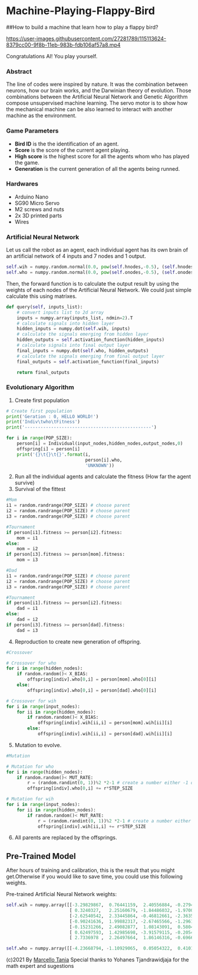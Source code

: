 # Machine-Playing-Flappy-Bird
##How to build a machine that learn how to play a flappy bird?


https://user-images.githubusercontent.com/27281789/115113624-8379cc00-9f8b-11eb-983b-fdb106af57a8.mp4

Congratulations AI! You play yourself.


### Abstract
The line of codes were inspired by nature. It was the combination between neurons, how our brain works, and the Darwinian theory of evolution. Those combinations between the Artificial Neural Network and Genetic Algorithm compose unsupervised machine learning. The servo motor is to show how the mechanical machine can be also learned to interact with another machine as the environment.


### Game Parameters

*  **Bird ID** is the the identification of an agent.
*  **Score** is the score of the current agent playing.
*  **High score** is the highest score for all the agents whom who has played the game.
*  **Generation** is the current generation of all the agents being runned.


### Hardwares

*  Arduino Nano
*  SG90 Micro Servo
*  M2 screws and nuts
*  2x 3D printed parts
*  Wires

### Artificial Neural Network
Let us call the robot as an agent, each individual agent has its own brain of an artificial network of 4 inputs and 7 nodes and 1 output.

```python
self.wih = numpy.random.normal(0.0, pow(self.hnodes,-0.5), (self.hnodes, self.inodes))
self.who = numpy.random.normal(0.0, pow(self.onodes,-0.5), (self.onodes, self.hnodes)) 
```

Then, the forward function is to calculate the output result by using the weights of each nodes of the Artificial Neural Network. We could just simple calculate this using matrixes.

```python
def query(self, inputs_list):
    # convert inputs list to 2d array
    inputs = numpy.array(inputs_list, ndmin=2).T
    # calculate signals into hidden layer 
    hidden_inputs = numpy.dot(self.wih, inputs)
    # calculate the signals emerging from hidden layer 
    hidden_outputs = self.activation_function(hidden_inputs)
    # calculate signals into final output layer 
    final_inputs = numpy.dot(self.who, hidden_outputs) 
    # calculate the signals emerging from final output layer
    final_outputs = self.activation_function(final_inputs)

    return final_outputs
```

### Evolutionary Algorithm

1. Create first population
```python
# Create first population
print('Geration : 0, HELLO WORLD!')
print('Indiv\twho\tFitness')
print('------------------------------------------------')

for i in range(POP_SIZE):
    person[i] = Individual(input_nodes,hidden_nodes,output_nodes,0)
    offspring[i] = person[i]
    print('{}\t{}\t{}'.format(i,
                              person[i].who,
                              'UNKNOWN'))
```
2. Run all the individual agents and calculate the fitness (How far the agent survive)
3. Survival of the fittest
```python
#Mom
i1 = random.randrange(POP_SIZE) # choose parent 
i2 = random.randrange(POP_SIZE) # choose parent 
i3 = random.randrange(POP_SIZE) # choose parent 

#Tournament
if person[i1].fitness >= person[i2].fitness:
    mom = i1
else:
    mom = i2
if person[i3].fitness >= person[mom].fitness:
    mom = i3

#Dad
i1 = random.randrange(POP_SIZE) # choose parent 
i2 = random.randrange(POP_SIZE) # choose parent 
i3 = random.randrange(POP_SIZE) # choose parent 

#Tournament
if person[i1].fitness >= person[i2].fitness:
    dad = i1
else:
    dad = i2
if person[i3].fitness >= person[dad].fitness:
    dad = i3
```
4. Reproduction to create new generation of offspring.
```python
#Crossover

# Crossover for who
for i in range(hidden_nodes):
    if random.random()< X_BIAS:
        offspring[indiv].who[0,i] = person[mom].who[0][i]
    else:
        offspring[indiv].who[0,i] = person[dad].who[0][i]

# Crossover for wih
for i in range(input_nodes):
    for ii in range(hidden_nodes):
        if random.random()< X_BIAS:
            offspring[indiv].wih[ii,i] = person[mom].wih[ii][i]
        else:
            offspring[indiv].wih[ii,i] = person[dad].wih[ii][i]

```
5.  Mutation to evolve.
```python
#Mutation

# Mutation for who
for i in range(hidden_nodes):
    if random.random()< MUT_RATE:
        r = (random.randint(0, 1))%2 *2-1 # create a number either -1 or 1 (sign)
        offspring[indiv].who[0,i] += r*STEP_SIZE

# Mutation for wih
for i in range(input_nodes):
    for ii in range(hidden_nodes):
        if random.random()< MUT_RATE:
            r = (random.randint(0, 1))%2 *2-1 # create a number either -1 or 1 (sign)
            offspring[indiv].wih[ii,i] += r*STEP_SIZE
```
6. All parents are replaced by the offsprings. 


## Pre-Trained Model
After hours of training and calibration, this is the result that you might get.Otherwise if you would like to save time, you could use this following weights.

Pre-trained Artificial Neural Network weights:
```python
self.wih = numpy.array([[-3.29829867,  0.76441159,  2.40556884, -0.27947868],
                        [ 0.3240327,   2.25160679, -1.84486032, -1.9700158 ],
                        [-2.62540542,  2.33445864, -0.46812661, -2.3635345 ],
                        [-0.90241636,  1.99882317, -2.67465566, -1.29619994],
                        [-0.15231266,  2.49082877,  1.08143091,  0.58047555],
                        [ 0.62497593,  1.42985698, -3.91579115, -0.20542114],
                        [ 2.7336978 ,  2.26497664,  1.86146316, -0.69662931]])

self.who = numpy.array([[-4.23668794, -1.10929065,  0.05054322,  0.41018827,  2.70858315, -0.42650511, -1.21117085]])
```

(c)2021
By [Marcello Tania](https://marcellotania.com/)
Special thanks to Yohanes Tjandrawidjaja for the math expert and sugestions
